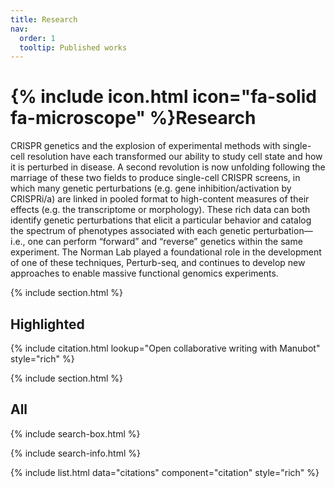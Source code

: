 ```yaml
---
title: Research
nav:
  order: 1
  tooltip: Published works
---
```


# {% include icon.html icon="fa-solid fa-microscope" %}Research

CRISPR genetics and the explosion of experimental methods with single-cell resolution have each transformed our ability to study cell state and how it is perturbed in disease. A second revolution is now unfolding following the marriage of these two fields to produce single-cell CRISPR screens, in which many genetic perturbations (e.g. gene inhibition/activation by CRISPRi/a) are linked in pooled format to high-content measures of their effects (e.g. the transcriptome or morphology). These rich data can both identify genetic perturbations that elicit a particular behavior and catalog the spectrum of phenotypes associated with each genetic perturbation—i.e., one can perform “forward” and “reverse” genetics within the same experiment. The Norman Lab played a foundational role in the development of one of these techniques, Perturb-seq, and continues to develop new approaches to enable massive functional genomics experiments.

{% include section.html %}

## Highlighted

{% include citation.html lookup="Open collaborative writing with Manubot" style="rich" %}

{% include section.html %}

## All

{% include search-box.html %}

{% include search-info.html %}

{% include list.html data="citations" component="citation" style="rich" %}
